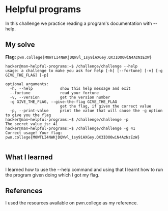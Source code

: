 # Helpful programs
In this challenge we practice reading a program's documentation with --help.

## My solve
**Flag:** `pwn.college{M0WTLI4NWKjDQWvl_1sy9iAXGey.QX3IDO0wiN4AzNzEzW}`


```
hacker@man~helpful-programs:~$ /challenge/challenge --help
usage: a challenge to make you ask for help [-h] [--fortune] [-v] [-g GIVE_THE_FLAG] [-p]

optional arguments:
  -h, --help            show this help message and exit
  --fortune             read your fortune
  -v, --version         get the version number
  -g GIVE_THE_FLAG, --give-the-flag GIVE_THE_FLAG
                        get the flag, if given the correct value
  -p, --print-value     print the value that will cause the -g option to give you the flag
hacker@man~helpful-programs:~$ /challenge/challenge -p
The secret value is: 41
hacker@man~helpful-programs:~$ /challenge/challenge -g 41
Correct usage! Your flag: pwn.college{M0WTLI4NWKjDQWvl_1sy9iAXGey.QX3IDO0wiN4AzNzEzW}


```

## What I learned
I learned how to use the --help command and using that I learnt how to run the program given doing which I got my flag.

## References 
I used the resources available on pwn.college as my reference.

